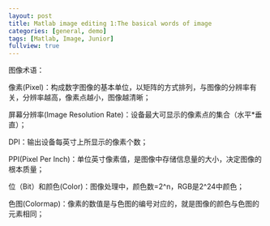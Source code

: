 ```yaml
---
layout: post
title: Matlab image editing 1:The basical words of image
categories: [general, demo]
tags: [Matlab, Image, Junior]
fullview: true
---
```

图像术语：

像素(Pixel)：构成数字图像的基本单位，以矩阵的方式排列，与图像的分辨率有关，分辨率越高，像素点越小，图像越清晰；

屏幕分辨率(Image Resolution Rate)：设备最大可显示的像素点的集合（水平*垂直）；

DPI：输出设备每英寸上所显示的像素个数；

PPI(Pixel Per Inch)：单位英寸像素值，是图像中存储信息量的大小，决定图像的根本质量；

位（Bit）和颜色(Color)：图像处理中，颜色数=2^n，RGB是2^24中颜色；

色图(Colormap)：像素的数值是与色图的编号对应的，就是图像的颜色与色图的元素相同；
